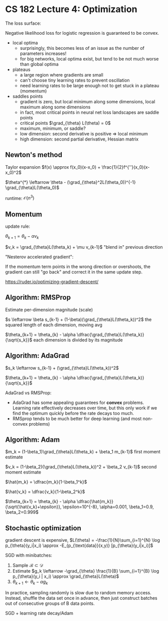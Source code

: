 # CS 182 Lecture 4: Optimization

The loss surface:

Negative likelihood loss for logistic regression is guaranteed to be convex.

- local optima
  - surprisingly, this becomes less of an issue as the number of parameters increases!
  - for big networks, local optima exist, but tend to be not much worse than global optima
- plateaus
  - a large region where gradients are small
  - can't choose tiny learning rates to prevent oscillation
  - need learning rates to be large enough not to get stuck in a plateau (momentum)
- saddles points
  - gradient is zero, but local minimum along some dimensions, local maximum along some dimensions 
  - in fact, most critical points in neural net loss landscapes are saddle points
  - critical points $\grad_{\theta} L(\theta) = 0$
  - maximum, minimum, or saddle?
  - low dimension: second derivative is positive => local minimum
  - high dimension: second partial derivative, Hessian matrix



## Newton's method

Taylor expansion $f(x) \approx f(x_0)(x-x_0) + \frac{1}{2}f^{''}(x_0)(x-x_0)^2$

$\theta^{*} \leftarrow \theta - (\grad_{\theta}^2L(\theta_0))^{-1} \grad_{\theta}L(\theta_0)$ 

runtime: $\mathscr O(n^3)$



## Momentum

update rule:

$\theta_{k+1} = \theta_{k} - \alpha v_{k}$

$v_k = \grad_{\theta}L(\theta_k) + \mu v_{k-1}$ "blend in" previous direction



"Nesterov accelerated gradient":

If the momentum term points in the wrong direction or overshoots, the gradient can still "go back" and correct it in the same update step.

https://ruder.io/optimizing-gradient-descent/



## Algorithm: RMSProp

Estimate per-dimension magnitude (scale)

$s \leftarrow \beta s_{k-1} + (1-\beta)(\grad_{\theta}L(\theta_k))^2$  the squared length of each dimension, moving avg

$\theta_{k+1} = \theta_{k} - \alpha \dfrac{\grad_{\theta}L(\theta_k)}{\sqrt{s_k}}$                  each dimension is divided by its magnitude



## Algorithm: AdaGrad

$s_k \leftarrow s_{k-1} + (\grad_{\theta}L(\theta_k))^2$

$\theta_{k+1} = \theta_{k} - \alpha \dfrac{\grad_{\theta}L(\theta_k)}{\sqrt{s_k}}$

AdaGrad vs RMSProp: 

- AdaGrad has some appealing guarantees for **convex** problems. Learning rate effectively decreases over time, but this only work if we find the optimum quickly before the rate decays too much.
- RMSprop tends to be much better for deep learning (and most non-convex problems)



## Algorithm: Adam

$m_k = (1-\beta_1)\grad_{\theta}L(\theta_k) + \beta_1 m_{k-1}$        first moment estimate

$v_k = (1-\beta_2)(\grad_{\theta}L(\theta_k))^2 + \beta_2 v_{k-1}$      second moment estimate

$\hat{m_k} = \dfrac{m_k}{1-\beta_1^k}$

$\hat{v_k} = \dfrac{v_k}{1-\beta_2^k}$

$\theta_{k+1} = \theta_{k} - \alpha \dfrac{\hat{m_k}}{\sqrt{\hat{v_k}+\epsilon}}, \epsilon=10^{-8}, \alpha=0.001, \beta_1=0.9, \beta_2=0.999$



## Stochastic optimization

gradient descent is expensive, $L(\theta) = -\frac{1}{N}\sum_{i=1}^{N} \log p_{\theta}(y_i|x_i) \approx -E_{p_{\text{data}}(x,y)} [p_{\theta}(y_i|x_i)]$

SGD with minibatches:

1. Sample $\mathscr B \subset \mathscr D$
2. Estimate $g_k \leftarrow -\grad_{\theta} \frac{1}{B} \sum_{i=1}^{B} \log p_{\theta}(y_i | x_i) \approx \grad_{\theta}L(\theta)$
3. $\theta_{k+1} \leftarrow \theta_{k} - \alpha g_k$

In practice, sampling randomly is slow due to random memory access. Instead, shuffle the data set once in advance, then just construct batches out of consecutive groups of B data points.



SGD + learning rate decay/Adam









